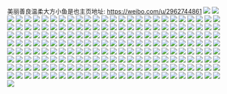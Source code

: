 美丽善良温柔大方小鱼是也主页地址: https://weibo.com/u/2962744861 
![](https://wx4.sinaimg.cn/mw2000/b097e61dly1h9iqj2k9ljj21o02yox6r.jpg) 
![](https://wx4.sinaimg.cn/mw2000/b097e61dly1h9gyzily2gj21o02yoe83.jpg) 
![](https://wx4.sinaimg.cn/mw2000/b097e61dly1h9322ugsomj22802yohdw.jpg) 
![](https://wx4.sinaimg.cn/mw2000/b097e61dly1h9322y4hddj20zk1begtp.jpg) 
![](https://wx4.sinaimg.cn/mw2000/b097e61dly1h93231oi6dj20zk1betem.jpg) 
![](https://wx4.sinaimg.cn/mw2000/b097e61dly1h8vjazj727j20go0m8ju5.jpg) 
![](https://wx4.sinaimg.cn/mw2000/b097e61dly1h8rvbojnx4j21ce0cnq93.jpg) 
![](https://wx4.sinaimg.cn/mw2000/b097e61dly1h8rvbpi139j22c03407wi.jpg) 
![](https://wx4.sinaimg.cn/mw2000/b097e61dly1h8o4wvzut4j21401z4wu7.jpg) 
![](https://wx4.sinaimg.cn/mw2000/b097e61dly1h8jsg44ojuj22c0340kjm.jpg) 
![](https://wx4.sinaimg.cn/mw2000/b097e61dly1h8jsg53cl7j21e60s7nb3.jpg) 
![](https://wx4.sinaimg.cn/mw2000/b097e61dly1h8dms7vyvjj22dr36c4qq.jpg) 
![](https://wx4.sinaimg.cn/mw2000/b097e61dly1h7wroa5t3pj22c0340e82.jpg) 
![](https://wx4.sinaimg.cn/mw2000/b097e61dly1h7wro91c0nj22c0340kjm.jpg) 
![](https://wx4.sinaimg.cn/mw2000/b097e61dly1h7wrog51yqj21nc274b2a.jpg) 
![](https://wx4.sinaimg.cn/mw2000/b097e61dly1h7wrobuoq1j22802yox6s.jpg) 
![](https://wx4.sinaimg.cn/mw2000/b097e61dly1h7wrocvj05j22kb2ayb2b.jpg) 
![](https://wx4.sinaimg.cn/mw2000/b097e61dly1h7wrohagrfj22c0340qv6.jpg) 
![](https://wx4.sinaimg.cn/mw2000/b097e61dly1h7wrodvsfuj22c0340npe.jpg) 
![](https://wx4.sinaimg.cn/mw2000/b097e61dly1h7wroioksej22c0340x6q.jpg) 
![](https://wx4.sinaimg.cn/mw2000/b097e61dly1h7wrojz94tj22c0340u0y.jpg) 
![](https://wx4.sinaimg.cn/mw2000/b097e61dly1h5o1qhfhy9j20i61n1gty.jpg) 
![](https://wx4.sinaimg.cn/mw2000/b097e61dly1h3pen6xhsnj20sk0skmzc.jpg) 
![](https://wx4.sinaimg.cn/mw2000/b097e61dly1h2qrnz0lcwj20n01ds4gw.jpg) 
![](https://wx4.sinaimg.cn/mw2000/b097e61dly1h1ppx81qvmj21f02iob2a.jpg) 
![](https://wx4.sinaimg.cn/mw2000/b097e61dly1h01s2lo6cuj23402c0u0x.jpg) 
![](https://wx4.sinaimg.cn/mw2000/b097e61dly1h01s2nbbtjj22c03401ky.jpg) 
![](https://wx4.sinaimg.cn/mw2000/b097e61dly1gzp2pu8ul0j20mi0u0tem.jpg) 
![](https://wx4.sinaimg.cn/mw2000/003evnhrly1guiafehdjgj60k00zgdim02.jpg) 
![](https://wx4.sinaimg.cn/mw2000/b097e61dly1gu2oaj5ejyj20u0140dwb.jpg) 
![](https://wx4.sinaimg.cn/mw2000/b097e61dly1gss1two1s9j20u01hchbi.jpg) 
![](https://wx4.sinaimg.cn/mw2000/b097e61dly1gpo5dacrbzj20u0140hdt.jpg) 
![](https://wx4.sinaimg.cn/mw2000/b097e61dly1gpmtumt0wxj22c0340hdt.jpg) 
![](https://wx4.sinaimg.cn/mw2000/b097e61dly1gphv2xetkgj20u00x6n1l.jpg) 
![](https://wx4.sinaimg.cn/mw2000/b097e61dly1goaf4rt3s7j22c0340qv5.jpg) 
![](https://wx4.sinaimg.cn/mw2000/b097e61dly1gm72o99pyvj22c0340kjl.jpg) 
![](https://wx4.sinaimg.cn/mw2000/b097e61dly1gkxrvkr9a3j22c0340hdt.jpg) 
![](https://wx4.sinaimg.cn/mw2000/b097e61dly1gkxrvhc73lj23402c07wj.jpg) 
![](https://wx4.sinaimg.cn/mw2000/b097e61dly1gktevuw6swj22c0340b29.jpg) 
![](https://wx4.sinaimg.cn/mw2000/b097e61dly1gktevy8p6cj22c0340npd.jpg) 
![](https://wx4.sinaimg.cn/mw2000/b097e61dly1gje88d2i3nj22c0340u0x.jpg) 
![](https://wx4.sinaimg.cn/mw2000/b097e61dly1gjav46fyykj22c0340kjl.jpg) 
![](https://wx4.sinaimg.cn/mw2000/b097e61dly1gjav48jdkrj23402c0u0x.jpg) 
![](https://wx4.sinaimg.cn/mw2000/b097e61dly1gja5vwmx2kj22c02c07wh.jpg) 
![](https://wx4.sinaimg.cn/mw2000/b097e61dly1gja5vufehhj22c0340e81.jpg) 
![](https://wx4.sinaimg.cn/mw2000/b097e61dly1gja5vxtybsj21o0280x6p.jpg) 
![](https://wx4.sinaimg.cn/mw2000/b097e61dly1gja5vyb514j20u01hcgtw.jpg) 
![](https://wx4.sinaimg.cn/mw2000/b097e61dly1gja5vzbxqnj22xd2707wi.jpg) 
![](https://wx4.sinaimg.cn/mw2000/b097e61dly1gj8x6vmsslj22c01d9qmq.jpg) 
![](https://wx4.sinaimg.cn/mw2000/b097e61dly1giw5kz37nmj21o02804qq.jpg) 
![](https://wx4.sinaimg.cn/mw2000/b097e61dly1gitq36hj21j22c0340kjl.jpg) 
![](https://wx4.sinaimg.cn/mw2000/b097e61dly1gicifmaeedj20j60mq761.jpg) 
![](https://wx4.sinaimg.cn/mw2000/b097e61dly1gi7htc4wtwj21o02801ky.jpg) 
![](https://wx4.sinaimg.cn/mw2000/b097e61dly1gh9uq8y5dnj21o02804qq.jpg) 
![](https://wx4.sinaimg.cn/mw2000/b097e61dly1gghnxzwctoj22c0340qv5.jpg) 
![](https://wx4.sinaimg.cn/mw2000/b097e61dly1gghnxy1jj2j20u00u0aef.jpg) 
![](https://wx4.sinaimg.cn/mw2000/b097e61dly1ggccmiqczzj20u00u07c4.jpg) 
![](https://wx4.sinaimg.cn/mw2000/b097e61dly1gfk2zglr3bj22c02c0b2a.jpg) 
![](https://wx4.sinaimg.cn/mw2000/b097e61dly1gdntgth2laj20sr1bbk8w.jpg) 
![](https://wx4.sinaimg.cn/mw2000/b097e61dly1gc8vnxjibbj22io1ezu0y.jpg) 
![](https://wx4.sinaimg.cn/mw2000/b097e61dly1gbnl7xffbwj20u00u0gsg.jpg) 
![](https://wx4.sinaimg.cn/mw2000/b097e61dly1gaigk4b2scj21o027zhdt.jpg) 
![](https://wx4.sinaimg.cn/mw2000/b097e61dly1gaic1ikke0j21400u0jwk.jpg) 
![](https://wx4.sinaimg.cn/mw2000/b097e61dly1gagpxgo00uj20je0ek0y7.jpg) 
![](https://wx4.sinaimg.cn/mw2000/b097e61dly1ga3bt8btqxj21hc0u0trn.jpg) 
![](https://wx4.sinaimg.cn/mw2000/b097e61dly1g9bro4etohj20dr0y8q5l.jpg) 
![](https://wx4.sinaimg.cn/mw2000/b097e61dly1g8zuh7i933j22c02c07wh.jpg) 
![](https://wx4.sinaimg.cn/mw2000/b097e61dly1g8vg62wmg4j22o03k04qy.jpg) 
![](https://wx4.sinaimg.cn/mw2000/b097e61dly1g8aspjkux5j20k013zdht.jpg) 
![](https://wx4.sinaimg.cn/mw2000/b097e61dly1g8aspjdniaj21400u0djd.jpg) 
![](https://wx4.sinaimg.cn/mw2000/b097e61dly1g80ed8sqrfj22c0340u0x.jpg) 
![](https://wx4.sinaimg.cn/mw2000/b097e61dly1g7z5wmhtppj20yi1t6dpw.jpg) 
![](https://wx4.sinaimg.cn/mw2000/b097e61dly1g7prokqud9j20c80ebmxo.jpg) 
![](https://wx4.sinaimg.cn/mw2000/b097e61dly1g7prokhtmwj20c80c40tg.jpg) 
![](https://wx4.sinaimg.cn/mw2000/b097e61dly1g7mfv9dhdzj20u01hcwp9.jpg) 
![](https://wx4.sinaimg.cn/mw2000/b097e61dly1g7fkdvfec8j20u0140u0x.jpg) 
![](https://wx4.sinaimg.cn/mw2000/b097e61dly1g7dys5uqvrj20u0140grm.jpg) 
![](https://wx4.sinaimg.cn/mw2000/b097e61dly1g752jxk5qsj20yi1pc1ky.jpg) 
![](https://wx4.sinaimg.cn/mw2000/b097e61dly1g6tljedl53j20u011iwkr.jpg) 
![](https://wx4.sinaimg.cn/mw2000/b097e61dly1g6s2i4fovzj22c02c0npd.jpg) 
![](https://wx4.sinaimg.cn/mw2000/b097e61dly1g6mnld8dduj20k00zkk16.jpg) 
![](https://wx4.sinaimg.cn/mw2000/b097e61dly1g5r976ozhyj20u0140wnn.jpg) 
![](https://wx4.sinaimg.cn/mw2000/b097e61dly1g5h2kd5ywtj281m2sse85.jpg) 
![](https://wx4.sinaimg.cn/mw2000/b097e61dly1g4si1e87uvj20rs2bcds5.jpg) 
![](https://wx4.sinaimg.cn/mw2000/b097e61dly1g4cmqmw2frj20u0140dph.jpg) 
![](https://wx4.sinaimg.cn/mw2000/b097e61dly1g3yoeheac0j21ho1zk1kx.jpg) 
![](https://wx4.sinaimg.cn/mw2000/b097e61dly1g3jpx8oiq1j22c02c0e81.jpg) 
![](https://wx4.sinaimg.cn/mw2000/b097e61dly1g3jpx9ntdxj20yi1pc4qp.jpg) 
![](https://wx4.sinaimg.cn/mw2000/b097e61dly1g3impjwvfsj21401hchdt.jpg) 
![](https://wx4.sinaimg.cn/mw2000/b097e61dly1g3ga5b7mvfj21o01o0kje.jpg) 
![](https://wx4.sinaimg.cn/mw2000/b097e61dly1g3cnieuf49j21hc0u0q75.jpg) 
![](https://wx4.sinaimg.cn/mw2000/b097e61dly1g3cnj0buc0j21401z4x6p.jpg) 
![](https://wx4.sinaimg.cn/mw2000/b097e61dly1g2lgf1621ij21ho1zk1io.jpg) 
![](https://wx4.sinaimg.cn/mw2000/b097e61dly1g2ingqxd55j22o03k07wp.jpg) 
![](https://wx4.sinaimg.cn/mw2000/b097e61dly1g2ip4c2k5sj22o03k0npm.jpg) 
![](https://wx4.sinaimg.cn/mw2000/b097e61dly1g2ip4663duj23k02o0x6x.jpg) 
![](https://wx4.sinaimg.cn/mw2000/b097e61dly1g2infg7sjsj23k02o0kju.jpg) 
![](https://wx4.sinaimg.cn/mw2000/b097e61dly1g29yy67zkjj20u00u0gr0.jpg) 
![](https://wx4.sinaimg.cn/mw2000/b097e61dly1g23olq3k6lj20m80goq4z.jpg) 
![](https://wx4.sinaimg.cn/mw2000/b097e61dly1g23olqa0kkj20go0m8gn3.jpg) 
![](https://wx4.sinaimg.cn/mw2000/b097e61dly1g23olqgv1oj20m80go404.jpg) 
![](https://wx4.sinaimg.cn/mw2000/b097e61dly1g23olpx48tj20gx0go0vu.jpg) 
![](https://wx4.sinaimg.cn/mw2000/b097e61dly1g0py8jbr1hj21w01w0kjl.jpg) 
![](https://wx4.sinaimg.cn/mw2000/b097e61dly1g0pswiai3bj22c02c0b2a.jpg) 
![](https://wx4.sinaimg.cn/mw2000/b097e61dly1fzvgazgrbuj20u0140gnr.jpg) 
![](https://wx4.sinaimg.cn/mw2000/b097e61dly1fzpy55nb5kj22c02c01ky.jpg) 
![](https://wx4.sinaimg.cn/mw2000/b097e61dly1fzpy54tmntj22c02c0kjm.jpg) 
![](https://wx4.sinaimg.cn/mw2000/b097e61dly1fzp1tyfa0bj21o01o07wh.jpg) 
![](https://wx4.sinaimg.cn/mw2000/b097e61dly1fzlgb5e062j20u0140gnr.jpg) 
![](https://wx4.sinaimg.cn/mw2000/b097e61dly1fzlgb5mc3oj20u014076d.jpg) 
![](https://wx4.sinaimg.cn/mw2000/b097e61dly1fzhmzxbdevj20yi1pc18r.jpg) 
![](https://wx4.sinaimg.cn/mw2000/b097e61dly1fzc43m8p2qj21ho1zktvl.jpg) 
![](https://wx4.sinaimg.cn/mw2000/b097e61dly1fzc43lga6jj20u01hcasp.jpg) 
![](https://wx4.sinaimg.cn/mw2000/b097e61dly1fz2zjj8qqmj20pb0tudn9.jpg) 
![](https://wx4.sinaimg.cn/mw2000/b097e61dly1fz2zjjee0gj20go0m8myr.jpg) 
![](https://wx4.sinaimg.cn/mw2000/b097e61dly1fz2zjjl99wj20go0m8n1m.jpg) 
![](https://wx4.sinaimg.cn/mw2000/b097e61dly1fz2zjir7isj22c0340kjm.jpg) 
![](https://wx4.sinaimg.cn/mw2000/b097e61dly1fz2zjkn50mj22c02c0u0x.jpg) 
![](https://wx4.sinaimg.cn/mw2000/b097e61dly1fz2zjmrb5gj22c0340x6p.jpg) 
![](https://wx4.sinaimg.cn/mw2000/b097e61dly1fz0i0ij1xej21ho1zkh60.jpg) 
![](https://wx4.sinaimg.cn/mw2000/b097e61dly1fyxti4t2o8j20u01hcafi.jpg) 
![](https://wx4.sinaimg.cn/mw2000/b097e61dly1fyq64nxja4j21o027zhdt.jpg) 
![](https://wx4.sinaimg.cn/mw2000/b097e61dly1fymvuguimqj21ho1zk7wh.jpg) 
![](https://wx4.sinaimg.cn/mw2000/b097e61dly1fyi6t2dt0rj216o1kwkjl.jpg) 
![](https://wx4.sinaimg.cn/mw2000/b097e61dly1fyi6t2z284j22c02c0b29.jpg) 
![](https://wx4.sinaimg.cn/mw2000/b097e61dly1fyi6t3lyjoj216o1kwkjl.jpg) 
![](https://wx4.sinaimg.cn/mw2000/b097e61dly1fy6l6rw0d7j21o027zhdt.jpg) 
![](https://wx4.sinaimg.cn/mw2000/b097e61dly1fxo67meq2cj20m80m8wgb.jpg) 
![](https://wx4.sinaimg.cn/mw2000/b097e61dly1fxo67mmclcj20m80m8dhc.jpg) 
![](https://wx4.sinaimg.cn/mw2000/b097e61dly1fxo67n4s5sj21o027zb29.jpg) 
![](https://wx4.sinaimg.cn/mw2000/b097e61dly1fxhz8tl8enj23402c0hdu.jpg) 
![](https://wx4.sinaimg.cn/mw2000/b097e61dly1fwxfkluhzfj22c0340b2a.jpg) 
![](https://wx4.sinaimg.cn/mw2000/b097e61dly1fwrqcdt3ynj21o0280axi.jpg) 
![](https://wx4.sinaimg.cn/mw2000/b097e61dly1fwrqcf07pvj21o02804lx.jpg) 
![](https://wx4.sinaimg.cn/mw2000/b097e61dly1fwqk627wkcj20yi1pc4qs.jpg) 
![](https://wx4.sinaimg.cn/mw2000/b097e61dly1fwqbxhusk7j20j60j6abs.jpg) 
![](https://wx4.sinaimg.cn/mw2000/b097e61dly1fwo7em1e9jj20k00zkq75.jpg) 
![](https://wx4.sinaimg.cn/mw2000/b097e61dly1fwo2sqker6j20k00zkjwz.jpg) 
![](https://wx4.sinaimg.cn/mw2000/b097e61dly1fwo1prs79lj22c0340e82.jpg) 
![](https://wx4.sinaimg.cn/mw2000/b097e61dly1fwo1psnf3tj20k00zkad8.jpg) 
![](https://wx4.sinaimg.cn/mw2000/b097e61dly1fwn6gsgox2j20jp0vaagb.jpg) 
![](https://wx4.sinaimg.cn/mw2000/b097e61dly1fweruwojrhj20qo0zktb3.jpg) 
![](https://wx4.sinaimg.cn/mw2000/b097e61dly1fw3encwrhyj20ku0lzdhr.jpg) 
![](https://wx4.sinaimg.cn/mw2000/b097e61dly1fvsxvrmqgtj20yi1a0npd.jpg) 
![](https://wx4.sinaimg.cn/mw2000/b097e61dly1fvifws7w4zj22c0340u0x.jpg) 
![](https://wx4.sinaimg.cn/mw2000/b097e61dly1fvenfjpybej20yi1pc4pg.jpg) 
![](https://wx4.sinaimg.cn/mw2000/b097e61dly1fvbm5b8m81j20yi1pcwvy.jpg) 
![](https://wx4.sinaimg.cn/mw2000/b097e61dly1fuu1zvqs5rj20k00zk11c.jpg) 
![](https://wx4.sinaimg.cn/mw2000/b097e61dly1fuprr85yv2j20hs0hsgo5.jpg) 
![](https://wx4.sinaimg.cn/mw2000/b097e61dly1fujik7f5gfj20kj0kbn0v.jpg) 
![](https://wx4.sinaimg.cn/mw2000/b097e61dly1fud2ijj9pkj20yi1pcx6r.jpg) 
![](https://wx4.sinaimg.cn/mw2000/b097e61dly1fu8esqpfzhj20k00zk7dh.jpg) 
![](https://wx4.sinaimg.cn/mw2000/b097e61dly1fu4zco04cfj20k00zkn56.jpg) 
![](https://wx4.sinaimg.cn/mw2000/b097e61dly1fty0vfdo5oj20qo0zkak1.jpg) 
![](https://wx4.sinaimg.cn/mw2000/b097e61dly1ftl9q8uhhnj20zk0k0gtk.jpg) 
![](https://wx4.sinaimg.cn/mw2000/b097e61dly1ft0jr4rmfbj21401z4aqm.jpg) 
![](https://wx4.sinaimg.cn/mw2000/b097e61dly1ft0jr58lqgj20k00zkdl8.jpg) 
![](https://wx4.sinaimg.cn/mw2000/b097e61dly1fspgm0zakjj20yi1a0x6p.jpg) 
![](https://wx4.sinaimg.cn/mw2000/b097e61dly1fsgfuy39wjj20u01hcwyx.jpg) 
![](https://wx4.sinaimg.cn/mw2000/b097e61dly1fs541uk3v0j20ku0rsdkv.jpg) 
![](https://wx4.sinaimg.cn/mw2000/b097e61dly1fs4vhaxpnej23402c0qv5.jpg) 
![](https://wx4.sinaimg.cn/mw2000/b097e61dly1fs165jfhpyj20yi1a0qv5.jpg) 
![](https://wx4.sinaimg.cn/mw2000/b097e61dly1fru4ypew7jj22c0340x6p.jpg) 
![](https://wx4.sinaimg.cn/mw2000/b097e61dly1fqpb2q3c7aj22c02c01ky.jpg) 
![](https://wx4.sinaimg.cn/mw2000/b097e61dly1fqpb1ghen9j237k2eoqv6.jpg) 
![](https://wx4.sinaimg.cn/mw2000/b097e61dly1fqpb1i5hccj20m80m83zu.jpg) 
![](https://wx4.sinaimg.cn/mw2000/b097e61dly1fqpb0zjqrjj20go0m8wf9.jpg) 
![](https://wx4.sinaimg.cn/mw2000/b097e61dly1fqpb1a51faj22c02c01ky.jpg) 
![](https://wx4.sinaimg.cn/mw2000/b097e61dly1fqpb2r58fgj20u014041w.jpg) 
![](https://wx4.sinaimg.cn/mw2000/b097e61dly1fqpb2m5t61j20mz14045j.jpg) 
![](https://wx4.sinaimg.cn/mw2000/b097e61dly1fqpb2xm1zmj22c02c0u0x.jpg) 
![](https://wx4.sinaimg.cn/mw2000/b097e61dly1fqpb44iajbj22c02c0hdu.jpg) 
![](https://wx4.sinaimg.cn/mw2000/b097e61dly1fqo0lm70ytj22c02c07wi.jpg) 
![](https://wx4.sinaimg.cn/mw2000/b097e61dly1fqo0ljrcajj22c02c0npd.jpg) 
![](https://wx4.sinaimg.cn/mw2000/b097e61dly1fqn30i88fxj20yi0u0mzi.jpg) 
![](https://wx4.sinaimg.cn/mw2000/b097e61dly1fqmxah72khj22c0340npd.jpg) 
![](https://wx4.sinaimg.cn/mw2000/b097e61dly1fqgrjh9cl7j22c0340u0y.jpg) 
![](https://wx4.sinaimg.cn/mw2000/b097e61dly1fqg50vyb9hj21pc0yi43u.jpg) 
![](https://wx4.sinaimg.cn/mw2000/b097e61dly1fqdlhkxywlj22c0340qv5.jpg) 
![](https://wx4.sinaimg.cn/mw2000/b097e61dly1fq8k9hq88xj20u00u077t.jpg) 
![](https://wx4.sinaimg.cn/mw2000/b097e61dly1fq4dx94t51j20qo0zktg9.jpg) 
![](https://wx4.sinaimg.cn/mw2000/b097e61dly1fq4dxbjprgj20qo0qon40.jpg) 
![](https://wx4.sinaimg.cn/mw2000/b097e61dly1fq4dxcaw1kj20qo0qoaie.jpg) 
![](https://wx4.sinaimg.cn/mw2000/b097e61dly1fq4dxcs8xaj20qo0qogpk.jpg) 
![](https://wx4.sinaimg.cn/mw2000/b097e61dly1fq4dxd6qlzj20qo0zk7bz.jpg) 
![](https://wx4.sinaimg.cn/mw2000/b097e61dly1fq4dxe2pfuj20qo0zk0zm.jpg) 
![](https://wx4.sinaimg.cn/mw2000/b097e61dly1fq4dxeos8mj20qo0zktkt.jpg) 
![](https://wx4.sinaimg.cn/mw2000/b097e61dly1fq4dx8p4ymj20qo0zkal6.jpg) 
![](https://wx4.sinaimg.cn/mw2000/b097e61dly1fq4dxqun00j20qo1bfn2a.jpg) 
![](https://wx4.sinaimg.cn/mw2000/b097e61dgy1fq25fwvldnj20qo0qo7ca.jpg) 
![](https://wx4.sinaimg.cn/mw2000/b097e61dly1fq1mxnutbjj20qo1bfdlj.jpg) 
![](https://wx4.sinaimg.cn/mw2000/b097e61dly1fq1mxnf7xuj20zk0oxafu.jpg) 
![](https://wx4.sinaimg.cn/mw2000/b097e61dly1fq1mxono6xj20zk0qo46t.jpg) 
![](https://wx4.sinaimg.cn/mw2000/b097e61dly1fq0wsbtonpj20qo0zk46j.jpg) 
![](https://wx4.sinaimg.cn/mw2000/b097e61dly1fpzwvy1ubaj20qo0zkgv2.jpg) 
![](https://wx4.sinaimg.cn/mw2000/b097e61dly1fpsvgnayzlj20qo1bfdm1.jpg) 
![](https://wx4.sinaimg.cn/mw2000/b097e61dly1fpp84ty4s3j20qo0zk7c3.jpg) 
![](https://wx4.sinaimg.cn/mw2000/b097e61dly1fpk79ighooj20qo14l0xn.jpg) 
![](https://wx4.sinaimg.cn/mw2000/b097e61dly1fpgbf1spb8j20qo0zkwjn.jpg) 
![](https://wx4.sinaimg.cn/mw2000/b097e61dly1fp3f66zcwhj20qo1bftch.jpg) 
![](https://wx4.sinaimg.cn/mw2000/b097e61dly1fp3f66c2fpj20hs0nudhp.jpg) 
![](https://wx4.sinaimg.cn/mw2000/b097e61dly1fp16rxo077j20zk0oxq8l.jpg) 
![](https://wx4.sinaimg.cn/mw2000/b097e61dly1fozsr446caj20m80m8ab0.jpg) 
